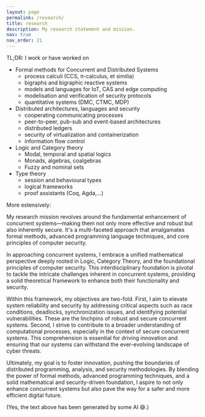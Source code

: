 ```yaml
---
layout: page
permalink: /research/
title: research
description: My research statement and mission.
nav: true
nav_order: 21
---
```

TL;DR: I work or have worked on 
- Formal methods for Concurrent and Distributed Systems
    - process calculi (CCS, π-calculus, et similia)
    - bigraphs and bigraphic reactive systems
    - models and languages for IoT, CAS and edge computing
    - modelisation and verification of security protocols
    - quantitative systems (DMC, CTMC, MDP)
- Distributed architectures, languages and security
    - cooperating communicating processes
    - peer-to-peer, pub-sub and event-based architectures
    - distributed ledgers
    - security of virtualization and containerization
    - information flow control
- Logic and Category theory
    - Modal, temporal and spatial logics
    - Monads, algebras, coalgebras
    - Fuzzy and nominal sets
- Type theory
    - session and behavioural types
    - logical frameworks
    - proof assistants (Coq, Agda,…)

More estensively:

My research mission revolves around the fundamental enhancement of concurrent systems—making them not only more effective and robust but also inherently secure. It's a multi-faceted approach that amalgamates formal methods, advanced programming language techniques, and core principles of computer security.

In approaching concurrent systems, I embrace a unified mathematical perspective deeply rooted in Logic, Category Theory, and the foundational principles of computer security. This interdisciplinary foundation is pivotal to tackle the intricate challenges inherent in concurrent systems, providing a solid theoretical framework to enhance both their functionality and security.

Within this framework, my objectives are two-fold. First, I aim to elevate system reliability and security by addressing critical aspects such as race conditions, deadlocks, synchronization issues, and identifying potential vulnerabilities. These are the linchpins of robust and secure concurrent systems. Second, I strive to contribute to a broader understanding of computational processes, especially in the context of secure concurrent systems. This comprehension is essential for driving innovation and ensuring that our systems can withstand the ever-evolving landscape of cyber threats.

Ultimately, my goal is to foster innovation, pushing the boundaries of distributed programming, analysis, and security methodologies. By blending the power of formal methods, advanced programming techniques, and a solid mathematical and security-driven foundation, I aspire to not only enhance concurrent systems but also pave the way for a safer and more efficient digital future.

(Yes, the text above has been generated by some AI 😅.)
